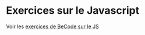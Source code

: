 # Exercices sur le Javascript
Voir les [exercices de BeCode sur le JS](https://github.com/becodeorg/Turing-promo-4/tree/master/parcours/7-JavaScript)
